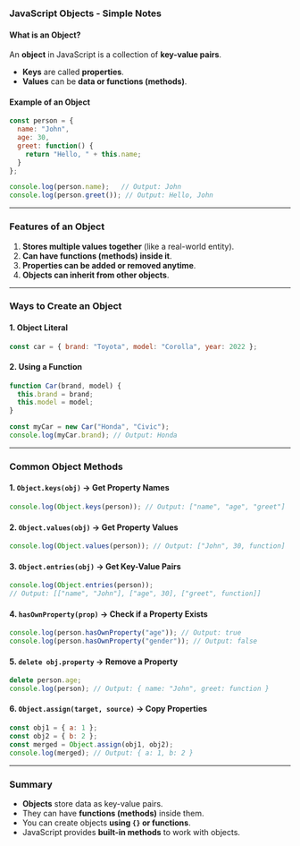 ### **JavaScript Objects - Simple Notes**  

#### **What is an Object?**  
An **object** in JavaScript is a collection of **key-value pairs**.  
- **Keys** are called **properties**.  
- **Values** can be **data or functions (methods)**.  

#### **Example of an Object**  
```javascript
const person = {
  name: "John",
  age: 30,
  greet: function() {
    return "Hello, " + this.name;
  }
};

console.log(person.name);   // Output: John
console.log(person.greet()); // Output: Hello, John
```

---

### **Features of an Object**
1. **Stores multiple values together** (like a real-world entity).  
2. **Can have functions (methods) inside it**.  
3. **Properties can be added or removed anytime**.  
4. **Objects can inherit from other objects**.  

---

### **Ways to Create an Object**  

#### **1. Object Literal**  
```javascript
const car = { brand: "Toyota", model: "Corolla", year: 2022 };
```

#### **2. Using a Function**  
```javascript
function Car(brand, model) {
  this.brand = brand;
  this.model = model;
}

const myCar = new Car("Honda", "Civic");
console.log(myCar.brand); // Output: Honda
```

---

### **Common Object Methods**  

#### **1. `Object.keys(obj)` → Get Property Names**  
```javascript
console.log(Object.keys(person)); // Output: ["name", "age", "greet"]
```

#### **2. `Object.values(obj)` → Get Property Values**  
```javascript
console.log(Object.values(person)); // Output: ["John", 30, function]
```

#### **3. `Object.entries(obj)` → Get Key-Value Pairs**  
```javascript
console.log(Object.entries(person)); 
// Output: [["name", "John"], ["age", 30], ["greet", function]]
```

#### **4. `hasOwnProperty(prop)` → Check if a Property Exists**  
```javascript
console.log(person.hasOwnProperty("age")); // Output: true
console.log(person.hasOwnProperty("gender")); // Output: false
```

#### **5. `delete obj.property` → Remove a Property**  
```javascript
delete person.age;
console.log(person); // Output: { name: "John", greet: function }
```

#### **6. `Object.assign(target, source)` → Copy Properties**  
```javascript
const obj1 = { a: 1 };
const obj2 = { b: 2 };
const merged = Object.assign(obj1, obj2);
console.log(merged); // Output: { a: 1, b: 2 }
```

---

### **Summary**
- **Objects** store data as key-value pairs.  
- They can have **functions (methods)** inside them.  
- You can create objects **using `{}` or functions**.  
- JavaScript provides **built-in methods** to work with objects.  